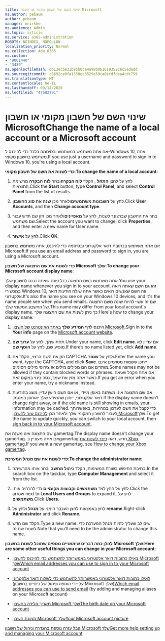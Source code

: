 ```yaml
---
title: שינוי השם של חשבון מקומי או חשבון Microsoft
ms.author: pebaum
author: pebaum
manager: mnirkhe
ms.audience: Admin
ms.topic: article
ms.service: o365-administration
ROBOTS: NOINDEX, NOFOLLOW
localization_priority: Normal
ms.collection: Adm_O365
ms.custom:
- "9001440"
- "3439"
ms.openlocfilehash: db13ecbe31b9bb0ca4a98b061619358c6c5edadd
ms.sourcegitcommit: c6692ce0fa1358ec3529e59ca0ecdfdea4cdc759
ms.translationtype: MT
ms.contentlocale: he-IL
ms.lasthandoff: 09/14/2020
ms.locfileid: "47682791"
---
```

# <a name="change-the-name-of-a-local-account-or-a-microsoft-account"></a><span data-ttu-id="50322-102">שינוי השם של חשבון מקומי או חשבון Microsoft</span><span class="sxs-lookup"><span data-stu-id="50322-102">Change the name of a local account or a Microsoft account</span></span>

<span data-ttu-id="50322-103">אם אתה משתמש במשתמש ובסיסמה בלבד כדי להיכנס ל-Windows 10, אתה משתמש בחשבון מקומי.</span><span class="sxs-lookup"><span data-stu-id="50322-103">If you use just a username and password to sign in to Windows 10, you're using a local account.</span></span> 

<span data-ttu-id="50322-104">**כדי לשנות את השם של חשבון מקומי**:</span><span class="sxs-lookup"><span data-stu-id="50322-104">**To change the name of a local account**:</span></span>

1. <span data-ttu-id="50322-105">לחץ על לחצן **התחל** , הקלד **לוח הבקרה**ובחר **לוח הבקרה** מרשימת התוצאות.</span><span class="sxs-lookup"><span data-stu-id="50322-105">Click the **Start** button, type **Control Panel**, and select **Control Panel** from the list of results.</span></span>

2. <span data-ttu-id="50322-106">לחץ על **חשבונות משתמשים**ולאחר מכן **שנה את סוג החשבון**.</span><span class="sxs-lookup"><span data-stu-id="50322-106">Click **User Accounts**, and then **Change account type**.</span></span>

3. <span data-ttu-id="50322-107">בחר את החשבון שברצונך לשנות, לחץ על **מאפיינים**ולאחר מכן הזן שם חדש עבור שם משתמש.</span><span class="sxs-lookup"><span data-stu-id="50322-107">Select the account you want to change, click **Properties**, and then enter a new name for User name.</span></span>

4. <span data-ttu-id="50322-108">לחץ על **אישור**.</span><span class="sxs-lookup"><span data-stu-id="50322-108">Click **OK**.</span></span>

<span data-ttu-id="50322-109">אם אתה משתמש בכתובת דואר אלקטרוני ובסיסמה כדי להיכנס, אתה משתמש בחשבון Microsoft.</span><span class="sxs-lookup"><span data-stu-id="50322-109">If you use an email address and password to sign in, you are using a Microsoft account.</span></span>

<span data-ttu-id="50322-110">**כדי לשנות את שם התצוגה של חשבון Microsoft שלך**:</span><span class="sxs-lookup"><span data-stu-id="50322-110">**To change your Microsoft account display name**:</span></span>

<span data-ttu-id="50322-111">אתה משתמש בשם התצוגה בכל פעם שאתה נכנס לחשבון שלך.</span><span class="sxs-lookup"><span data-stu-id="50322-111">You use your display name whenever you sign in to your account.</span></span> <span data-ttu-id="50322-112">זהו גם השם שאתה רואה במכשירי Windows 10, וזה השם שאנשים רואים כאשר אתה שולח הודעות דואר אלקטרוני.</span><span class="sxs-lookup"><span data-stu-id="50322-112">It's also the name you see on your Windows 10 devices, and it's the name people see when you send emails.</span></span> <span data-ttu-id="50322-113">שם זה עשוי להיות שונה משם התצוגה של החשבון המקומי שלך.</span><span class="sxs-lookup"><span data-stu-id="50322-113">This name may differ from your local account's display name.</span></span> <span data-ttu-id="50322-114">כך ניתן לשנות את שם התצוגה שלך:</span><span class="sxs-lookup"><span data-stu-id="50322-114">Here's how to change your display name:</span></span>

1. <span data-ttu-id="50322-115">היכנס לדף **המידע שלך** [באתר האינטרנט של חשבון Microsoft](https://account.microsoft.com/).</span><span class="sxs-lookup"><span data-stu-id="50322-115">Sign in to the **Your info** page on the [Microsoft account website](https://account.microsoft.com/).</span></span>

2. <span data-ttu-id="50322-116">תחת שמך, לחץ על **ערוך שם**.</span><span class="sxs-lookup"><span data-stu-id="50322-116">Under your name, click **Edit name**.</span></span> <span data-ttu-id="50322-117">אם עדיין לא מופיע שם, לחץ על **הוסף שם**.</span><span class="sxs-lookup"><span data-stu-id="50322-117">If there’s no name listed yet, click **Add name**.</span></span> 

3. <span data-ttu-id="50322-118">הזן את השם הרצוי, הקלד את CAPTCHA ולחץ על **שמור**.</span><span class="sxs-lookup"><span data-stu-id="50322-118">Enter the name you want, type the CAPTCHA, and click **Save**.</span></span> <span data-ttu-id="50322-119">ייתכן ששמות מסוימים אינם מותרים אם הם מכילים מילים או צירופי מילים חסומים.</span><span class="sxs-lookup"><span data-stu-id="50322-119">Some names may not be allowed if they contain blocked words or phrases.</span></span> <span data-ttu-id="50322-120">אם אתה מקבל שגיאה כאשר אתה מזין את שמך, נסה כינוי במקום זאת.</span><span class="sxs-lookup"><span data-stu-id="50322-120">If you get an error when you enter your name, try a nickname instead.</span></span>

4. <span data-ttu-id="50322-121">אם שם התצוגה אינו משתנה באופן מיידי, או אם השם הישן עדיין מוצג בהודעות דואר אלקטרוני, ייתכן שהמידע שלך יאוחסן במטמון.</span><span class="sxs-lookup"><span data-stu-id="50322-121">If the display name doesn't change right away, or if the old name is still showing in emails, your information may be cached.</span></span> <span data-ttu-id="50322-122">כדי לקבל את השם לעדכון במהירות, באפשרותך לעבור לחשבון המקומי שלך ולאחר מכן [להיכנס שוב לחשבון Microsoft](https://account.microsoft.com/)שלך.</span><span class="sxs-lookup"><span data-stu-id="50322-122">To get the name to update quickly, you can switch to your local account, then [sign back in to your Microsoft account](https://account.microsoft.com/).</span></span>

<span data-ttu-id="50322-123">שם התצוגה אינו משנה את gamertag.</span><span class="sxs-lookup"><span data-stu-id="50322-123">The display name doesn't change your gamertag.</span></span> <span data-ttu-id="50322-124">אם אתה מעוניין בgamertag חדש, ראה [כיצד לשנות את Xbox gamertag](https://support.xbox.com/id-ID/account-management/change-xbox-live-gamertag).</span><span class="sxs-lookup"><span data-stu-id="50322-124">If you want a new gamertag, see [How to change your Xbox gamertag](https://support.xbox.com/id-ID/account-management/change-xbox-live-gamertag).</span></span>

<span data-ttu-id="50322-125">**כדי לשנות את שם מנהל המערכת**:</span><span class="sxs-lookup"><span data-stu-id="50322-125">**To change the administrator name**:</span></span>

1. <span data-ttu-id="50322-126">בתיבת החיפוש בשורת המשימות, הקלד **ניהול מחשב** ובחר אותו מהרשימה.</span><span class="sxs-lookup"><span data-stu-id="50322-126">In the search box on the taskbar, type **Computer Management** and select it from the list.</span></span>

2. <span data-ttu-id="50322-127">לחץ על החץ לצד **משתמשים וקבוצות מקומיים** כדי להרחיב אותו.</span><span class="sxs-lookup"><span data-stu-id="50322-127">Click the arrow next to **Local Users and Groups** to expand it.</span></span> <span data-ttu-id="50322-128">לחץ על **משתמשים**.</span><span class="sxs-lookup"><span data-stu-id="50322-128">Click **Users**.</span></span>

3. <span data-ttu-id="50322-129">לחץ באמצעות לחצן העכבר הימני על **מנהל** ולחץ על **rename**.</span><span class="sxs-lookup"><span data-stu-id="50322-129">Right-click **Administrator** and click **Rename**.</span></span>

4. <span data-ttu-id="50322-130">הקלד שם חדש.</span><span class="sxs-lookup"><span data-stu-id="50322-130">Type a new name.</span></span> <span data-ttu-id="50322-131">שים לב שעליך להיות מנהל המערכת כדי לשנות שם זה.</span><span class="sxs-lookup"><span data-stu-id="50322-131">Note that you'll need to be the administrator to change this name.</span></span>

<span data-ttu-id="50322-132">**להלן כמה דברים שימושיים נוספים שתוכל לשנות בחשבון Microsoft שלך**:</span><span class="sxs-lookup"><span data-stu-id="50322-132">**Here are some other useful things you can change in your Microsoft account**:</span></span>

- [<span data-ttu-id="50322-133">באילו כתובות דואר אלקטרוני באפשרותך להשתמש כדי להיכנס לחשבון Microsoft שלך</span><span class="sxs-lookup"><span data-stu-id="50322-133">Which email addresses you can use to sign in to your Microsoft account</span></span>](https://support.microsoft.com/help/4026162)

- <span data-ttu-id="50322-134">[לאילו כתובות דואר אלקטרוני באפשרותך להשתמש כדי לשלוח דואר אלקטרוני](https://support.microsoft.com/help/12407) (על-ידי הוספה וניהול של כינויים בחשבון Microsoft שלך)</span><span class="sxs-lookup"><span data-stu-id="50322-134">[Which email addresses you can use to send email](https://support.microsoft.com/help/12407) (by adding and managing aliases on your Microsoft account)</span></span>

- [<span data-ttu-id="50322-135">תאריך הלידה בחשבון Microsoft שלך</span><span class="sxs-lookup"><span data-stu-id="50322-135">The birth date on your Microsoft account</span></span>](https://support.microsoft.com/help/12411)

- [<span data-ttu-id="50322-136">תמונת חשבון Microsoft שלך</span><span class="sxs-lookup"><span data-stu-id="50322-136">Your Microsoft account picture</span></span>](https://support.microsoft.com/help/4026790)

[<span data-ttu-id="50322-137">קבל עזרה נוספת בהגדרה וניהול של חשבון Microsoft שלך</span><span class="sxs-lookup"><span data-stu-id="50322-137">Get more help setting up and managing your Microsoft account</span></span>](https://support.microsoft.com/hub/4294457/microsoft-account-help#manage-account)